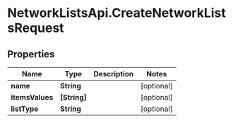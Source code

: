 # NetworkListsApi.CreateNetworkListsRequest

## Properties

Name | Type | Description | Notes
------------ | ------------- | ------------- | -------------
**name** | **String** |  | [optional] 
**itemsValues** | **[String]** |  | [optional] 
**listType** | **String** |  | [optional] 


